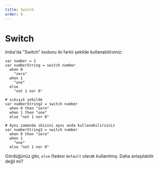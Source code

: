 ```yaml
---
title: Switch
order: 9
---
```


# Switch

Imba'da "Switch" kodunu iki farklı şekilde kullanabilirsiniz:

```text
var number = 1
var numberString = switch number
  when 0
    "zero"
  when 1
    "one"
  else
    "not 1 nor 0"

# sıkışık şekilde
var numberString2 = switch number
  when 0 then "zero"
  when 1 then "one"
  else "not 1 nor 0"

# Aynı zamanda ikisini aynı anda kullanabilirsiniz
var numberString3 = switch number
  when 0 then "zero"
  when 1
    "one"
  else "not 1 nor 0"
```

Gördüğünüz gibi, `else` ifadesi `default` olarak kullanılmış. Daha anlaşılabilir değil mi?

